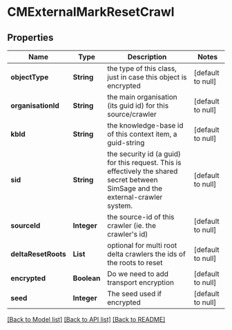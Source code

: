 # CMExternalMarkResetCrawl
## Properties

| Name | Type | Description | Notes |
|------------ | ------------- | ------------- | -------------|
| **objectType** | **String** | the type of this class, just in case this object is encrypted | [default to null] |
| **organisationId** | **String** | the main organisation (its guid id) for this source/crawler | [default to null] |
| **kbId** | **String** | the knowledge-base id of this context item, a guid-string | [default to null] |
| **sid** | **String** | the security id (a guid) for this request.  This is effectively the shared secret between SimSage and the external-crawler system. | [default to null] |
| **sourceId** | **Integer** | the source-id of this crawler (ie. the crawler&#39;s id) | [default to null] |
| **deltaResetRoots** | **List** | optional for multi root delta crawlers the ids of the roots to reset | [default to null] |
| **encrypted** | **Boolean** | Do we need to add transport encryption | [default to null] |
| **seed** | **Integer** | The seed used if encrypted | [default to null] |

[[Back to Model list]](../README.md#documentation-for-models) [[Back to API list]](../README.md#documentation-for-api-endpoints) [[Back to README]](../README.md)

